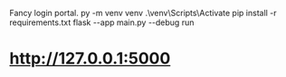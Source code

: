 Fancy login portal.
py -m venv venv
.\venv\Scripts\Activate
pip install -r requirements.txt
flask --app main.py --debug run
# http://127.0.0.1:5000
